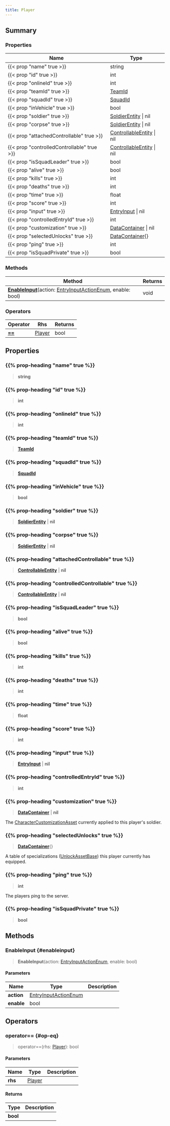 ```yaml
---
title: Player
---
```


## Summary

### Properties

| Name | Type |
| ---- | ---- |
| {{< prop "name" true >}} | string |
| {{< prop "id" true >}} | int |
| {{< prop "onlineId" true >}} | int |
| {{< prop "teamId" true >}} | [TeamId](/vext/ref/fb/teamid) |
| {{< prop "squadId" true >}} | [SquadId](/vext/ref/fb/squadid) |
| {{< prop "inVehicle" true >}} | bool |
| {{< prop "soldier" true >}} | [SoldierEntity](/vext/ref/client/type/soldierentity) \| nil |
| {{< prop "corpse" true >}} | [SoldierEntity](/vext/ref/client/type/soldierentity) \| nil |
| {{< prop "attachedControllable" true >}} | [ControllableEntity](/vext/ref/client/type/controllableentity) \| nil |
| {{< prop "controlledControllable" true >}} | [ControllableEntity](/vext/ref/client/type/controllableentity) \| nil |
| {{< prop "isSquadLeader" true >}} | bool |
| {{< prop "alive" true >}} | bool |
| {{< prop "kills" true >}} | int |
| {{< prop "deaths" true >}} | int |
| {{< prop "time" true >}} | float |
| {{< prop "score" true >}} | int |
| {{< prop "input" true >}} | [EntryInput](/vext/ref/shared/type/entryinput) \| nil |
| {{< prop "controlledEntryId" true >}} | int |
| {{< prop "customization" true >}} | [DataContainer](/vext/ref/shared/type/datacontainer) \| nil |
| {{< prop "selectedUnlocks" true >}} | [DataContainer](/vext/ref/shared/type/datacontainer){} |
| {{< prop "ping" true >}} | int |
| {{< prop "isSquadPrivate" true >}} | bool |

### Methods

| Method | Returns |
| ------ | ------- |
| **[EnableInput](#enableinput)**(action: [EntryInputActionEnum](/vext/ref/fb/entryinputactionenum), enable: bool) | void |

### Operators

| Operator | Rhs | Returns |
| -------- | --- | ------- |
| **[==](#op-eq)** | [Player](/vext/ref/client/type/player) | bool |

## Properties

### {{% prop-heading "name" true %}}

> **string**

### {{% prop-heading "id" true %}}

> **int**

### {{% prop-heading "onlineId" true %}}

> **int**

### {{% prop-heading "teamId" true %}}

> **[TeamId](/vext/ref/fb/teamid)**

### {{% prop-heading "squadId" true %}}

> **[SquadId](/vext/ref/fb/squadid)**

### {{% prop-heading "inVehicle" true %}}

> **bool**

### {{% prop-heading "soldier" true %}}

> **[SoldierEntity](/vext/ref/client/type/soldierentity)** \| **nil**

### {{% prop-heading "corpse" true %}}

> **[SoldierEntity](/vext/ref/client/type/soldierentity)** \| **nil**

### {{% prop-heading "attachedControllable" true %}}

> **[ControllableEntity](/vext/ref/client/type/controllableentity)** \| **nil**

### {{% prop-heading "controlledControllable" true %}}

> **[ControllableEntity](/vext/ref/client/type/controllableentity)** \| **nil**

### {{% prop-heading "isSquadLeader" true %}}

> **bool**

### {{% prop-heading "alive" true %}}

> **bool**

### {{% prop-heading "kills" true %}}

> **int**

### {{% prop-heading "deaths" true %}}

> **int**

### {{% prop-heading "time" true %}}

> **float**

### {{% prop-heading "score" true %}}

> **int**

### {{% prop-heading "input" true %}}

> **[EntryInput](/vext/ref/shared/type/entryinput)** \| **nil**

### {{% prop-heading "controlledEntryId" true %}}

> **int**

### {{% prop-heading "customization" true %}}

> **[DataContainer](/vext/ref/shared/type/datacontainer)** \| **nil**

The [CharacterCustomizationAsset](/vext/ref/fb/charactercustomizationasset) currently applied to this player's soldier.

### {{% prop-heading "selectedUnlocks" true %}}

> **[DataContainer](/vext/ref/shared/type/datacontainer)**{}

A table of specializations ([UnlockAssetBase](/vext/ref/fb/unlockassetbase)) this player currently has equipped.

### {{% prop-heading "ping" true %}}

> **int**

The players ping to the server.

### {{% prop-heading "isSquadPrivate" true %}}

> **bool**

## Methods

### EnableInput {#enableinput}

> **EnableInput**(action: [EntryInputActionEnum](/vext/ref/fb/entryinputactionenum), enable: bool)

#### Parameters

| Name | Type | Description |
| ---- | ---- | ----------- |
| **action** | [EntryInputActionEnum](/vext/ref/fb/entryinputactionenum) |  |
| **enable** | bool |  |

## Operators

### operator== {#op-eq}

> operator==(rhs: [Player](/vext/ref/client/type/player)): bool

#### Parameters

| Name | Type | Description |
| ---- | ---- | ----------- |
| **rhs** | [Player](/vext/ref/client/type/player) |  |
#### Returns

| Type | Description |
| ---- | ----------- |
| **bool** |  |


